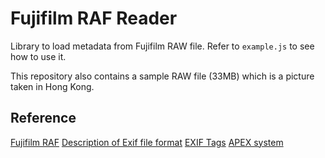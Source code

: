 # Fujifilm RAF Reader

Library to load metadata from Fujifilm RAW file. Refer to `example.js` to see how to use it.

This repository also contains a sample RAW file (33MB) which is a picture taken in Hong Kong.

## Reference

[Fujifilm RAF](http://fileformats.archiveteam.org/wiki/Fujifilm_RAF)
[Description of Exif file format](https://www.media.mit.edu/pia/Research/deepview/exif.html)
[EXIF Tags](https://www.sno.phy.queensu.ca/~phil/exiftool/TagNames/EXIF.html)
[APEX system](https://en.wikipedia.org/wiki/APEX_system)
